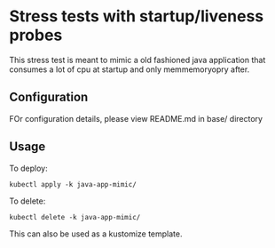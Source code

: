 # Stress tests with startup/liveness probes

This stress test is meant to  mimic a old fashioned java application that consumes a lot of cpu at startup and only memmemoryopry after.

## Configuration

FOr configuration details, please view README.md in base/ directory

## Usage

To deploy:
~~~
kubectl apply -k java-app-mimic/
~~~

To delete:
~~~
kubectl delete -k java-app-mimic/
~~~

This can also be used as a kustomize template.